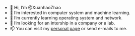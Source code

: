 - 👋 Hi, I’m @XuanhaoZhao
- 👀 I’m interested in computer system and machine learning.
- 🌱 I’m currently learning operating system and network.
- 💞️ I’m looking for an intership in a company or a lab.
- 📫 You can visit my [personal page](https://xuanhaozhao.github.io/) or send e-mails to me.

<!---
XuanhaoZhao/XuanhaoZhao is a ✨ special ✨ repository because its `README.md` (this file) appears on your GitHub profile.
You can click the Preview link to take a look at your changes.
--->
